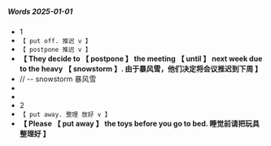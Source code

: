 ##### Words 2025-01-01

- 1
- `【 put off. 推迟 v 】`
- `【 postpone 推迟 v 】`
- **【 They decide to 【 postpone 】 the meeting 【 until 】 next week due to the heavy 【 snowstorm 】. 由于暴风雪，他们决定将会议推迟到下周 】**
- // -- snowstorm 暴风雪
-
-
- 2
- `【 put away. 整理 放好 v 】`
- **【 Please 【 put away 】 the toys before you go to bed. 睡觉前请把玩具整理好 】**
